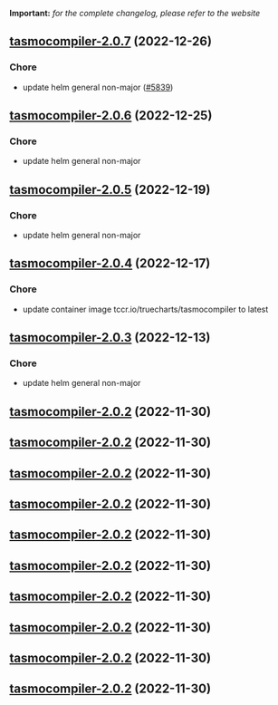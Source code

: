 **Important:**
*for the complete changelog, please refer to the website*




## [tasmocompiler-2.0.7](https://github.com/truecharts/charts/compare/tasmocompiler-2.0.6...tasmocompiler-2.0.7) (2022-12-26)

### Chore

- update helm general non-major ([#5839](https://github.com/truecharts/charts/issues/5839))
  
  


## [tasmocompiler-2.0.6](https://github.com/truecharts/charts/compare/tasmocompiler-2.0.5...tasmocompiler-2.0.6) (2022-12-25)

### Chore

- update helm general non-major
  
  


## [tasmocompiler-2.0.5](https://github.com/truecharts/charts/compare/tasmocompiler-2.0.4...tasmocompiler-2.0.5) (2022-12-19)

### Chore

- update helm general non-major
  
  


## [tasmocompiler-2.0.4](https://github.com/truecharts/charts/compare/tasmocompiler-2.0.3...tasmocompiler-2.0.4) (2022-12-17)

### Chore

- update container image tccr.io/truecharts/tasmocompiler to latest
  
  


## [tasmocompiler-2.0.3](https://github.com/truecharts/charts/compare/tasmocompiler-2.0.2...tasmocompiler-2.0.3) (2022-12-13)

### Chore

- update helm general non-major
  
  


## [tasmocompiler-2.0.2](https://github.com/truecharts/charts/compare/tasmocompiler-2.0.1...tasmocompiler-2.0.2) (2022-11-30)




## [tasmocompiler-2.0.2](https://github.com/truecharts/charts/compare/tasmocompiler-2.0.1...tasmocompiler-2.0.2) (2022-11-30)




## [tasmocompiler-2.0.2](https://github.com/truecharts/charts/compare/tasmocompiler-2.0.1...tasmocompiler-2.0.2) (2022-11-30)




## [tasmocompiler-2.0.2](https://github.com/truecharts/charts/compare/tasmocompiler-2.0.1...tasmocompiler-2.0.2) (2022-11-30)




## [tasmocompiler-2.0.2](https://github.com/truecharts/charts/compare/tasmocompiler-2.0.1...tasmocompiler-2.0.2) (2022-11-30)




## [tasmocompiler-2.0.2](https://github.com/truecharts/charts/compare/tasmocompiler-2.0.1...tasmocompiler-2.0.2) (2022-11-30)




## [tasmocompiler-2.0.2](https://github.com/truecharts/charts/compare/tasmocompiler-2.0.1...tasmocompiler-2.0.2) (2022-11-30)




## [tasmocompiler-2.0.2](https://github.com/truecharts/charts/compare/tasmocompiler-2.0.1...tasmocompiler-2.0.2) (2022-11-30)




## [tasmocompiler-2.0.2](https://github.com/truecharts/charts/compare/tasmocompiler-2.0.1...tasmocompiler-2.0.2) (2022-11-30)




## [tasmocompiler-2.0.2](https://github.com/truecharts/charts/compare/tasmocompiler-2.0.1...tasmocompiler-2.0.2) (2022-11-30)


